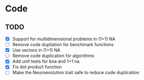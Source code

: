 # Code

## TODO

* [X] Support for multidimensional problems in (1+1) NA
* [ ] Remove code dupliation for benchmark functions
* [X] Use vectors in (1+1) NA
* [ ] Remove code duplication for algorithms
* [X] Add unit tests for bna and 1+1 na
* [X] Fix dot product function
* [ ] Make the Neuroevolution trait safe to reduce code duplication
